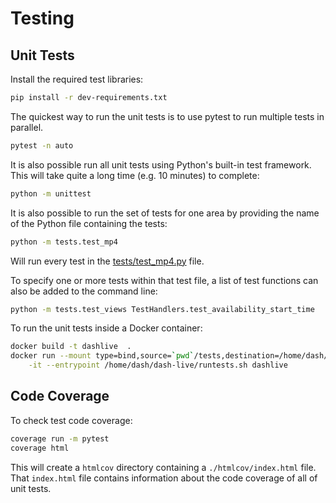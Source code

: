 # Testing

## Unit Tests

Install the required test libraries:

```sh
pip install -r dev-requirements.txt
```

The quickest way to run the unit tests is to use pytest to run
multiple tests in parallel.

```sh
pytest -n auto
```

It is also possible run all unit tests using Python's built-in test
framework. This will take quite a long time (e.g. 10 minutes) to
complete:

```sh
python -m unittest
```

It is also possible to run the set of tests for one area by providing
the name of the Python file containing the tests:

```sh
python -m tests.test_mp4
```

Will run every test in the [tests/test_mp4.py](./tests/test_mp4.py) file.

To specify one or more tests within that test file, a list of test
functions can also be added to the command line:

```sh
python -m tests.test_views TestHandlers.test_availability_start_time
```

To run the unit tests inside a Docker container:

```sh
docker build -t dashlive  .
docker run --mount type=bind,source=`pwd`/tests,destination=/home/dash/dash-live/tests \
    -it --entrypoint /home/dash/dash-live/runtests.sh dashlive
```

## Code Coverage

To check test code coverage:

```sh
coverage run -m pytest
coverage html
```

This will create a `htmlcov` directory containing a `./htmlcov/index.html`
file. That `index.html` file contains information about the code coverage
of all of unit tests.
